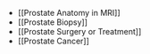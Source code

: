- [[Prostate Anatomy in MRI]]
- [[Prostate Biopsy]]
- [[Prostate Surgery or Treatment]]
- [[Prostate Cancer]]